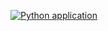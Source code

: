 [![Python application](https://github.com/tobias-mayer/fastapi-template/actions/workflows/python-app.yml/badge.svg)](https://github.com/tobias-mayer/fastapi-template/actions/workflows/python-app.yml)
